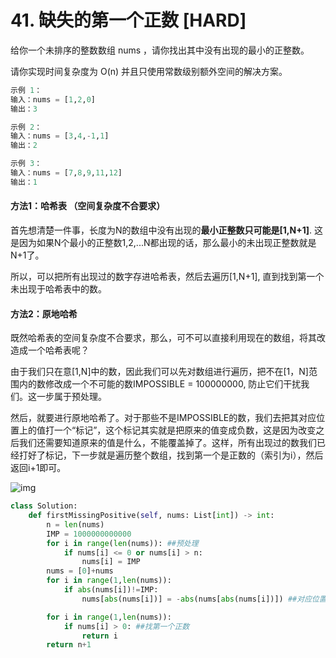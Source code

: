 # 41. 缺失的第一个正数 [HARD]

给你一个未排序的整数数组 nums ，请你找出其中没有出现的最小的正整数。

请你实现时间复杂度为 O(n) 并且只使用常数级别额外空间的解决方案。

```python
示例 1：
输入：nums = [1,2,0]
输出：3

示例 2：
输入：nums = [3,4,-1,1]
输出：2

示例 3：
输入：nums = [7,8,9,11,12]
输出：1
```



#### 方法1：哈希表 （空间复杂度不合要求）

首先想清楚一件事，长度为N的数组中没有出现的**最小正整数只可能是[1,N+1]**. 这是因为如果N个最小的正整数1,2,...N都出现的话，那么最小的未出现正整数就是N+1了。

所以，可以把所有出现过的数字存进哈希表，然后去遍历[1,N+1], 直到找到第一个未出现于哈希表中的数。

#### 方法2：原地哈希

既然哈希表的空间复杂度不合要求，那么，可不可以直接利用现在的数组，将其改造成一个哈希表呢？

由于我们只在意[1,N]中的数，因此我们可以先对数组进行遍历，把不在[1，N]范围内的数修改成一个不可能的数IMPOSSIBLE = 100000000, 防止它们干扰我们。这一步属于预处理。

然后，就要进行原地哈希了。对于那些不是IMPOSSIBLE的数，我们去把其对应位置上的值打一个“标记”，这个标记其实就是把原来的值变成负数，这是因为改变之后我们还需要知道原来的值是什么，不能覆盖掉了。这样，所有出现过的数我们已经打好了标记，下一步就是遍历整个数组，找到第一个是正数的（索引为i），然后返回i+1即可。

![img](https://pic3.zhimg.com/80/v2-0afe54f338d50ed5c645f1ed1add249e_1440w.png)

```python
class Solution:
    def firstMissingPositive(self, nums: List[int]) -> int:
        n = len(nums)
        IMP = 1000000000000
        for i in range(len(nums)): ##预处理
            if nums[i] <= 0 or nums[i] > n:
                nums[i] = IMP
        nums = [0]+nums
        for i in range(1,len(nums)):
            if abs(nums[i])!=IMP:
                nums[abs(nums[i])] = -abs(nums[abs(nums[i])]) ##对应位置改成负数

        for i in range(1,len(nums)):
            if nums[i] > 0: ##找第一个正数
                return i
        return n+1
```

